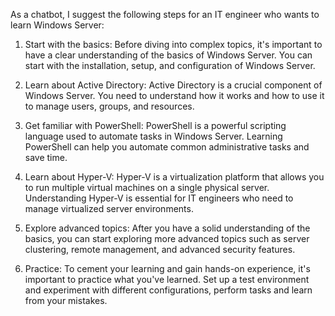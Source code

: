As a chatbot, I suggest the following steps for an IT engineer who wants to learn Windows Server:

1. Start with the basics: Before diving into complex topics, it's important to have a clear understanding of the basics of Windows Server. You can start with the installation, setup, and configuration of Windows Server.

2. Learn about Active Directory: Active Directory is a crucial component of Windows Server. You need to understand how it works and how to use it to manage users, groups, and resources.

3. Get familiar with PowerShell: PowerShell is a powerful scripting language used to automate tasks in Windows Server. Learning PowerShell can help you automate common administrative tasks and save time.

4. Learn about Hyper-V: Hyper-V is a virtualization platform that allows you to run multiple virtual machines on a single physical server. Understanding Hyper-V is essential for IT engineers who need to manage virtualized server environments.

5. Explore advanced topics: After you have a solid understanding of the basics, you can start exploring more advanced topics such as server clustering, remote management, and advanced security features.

6. Practice: To cement your learning and gain hands-on experience, it's important to practice what you've learned. Set up a test environment and experiment with different configurations, perform tasks and learn from your mistakes.
